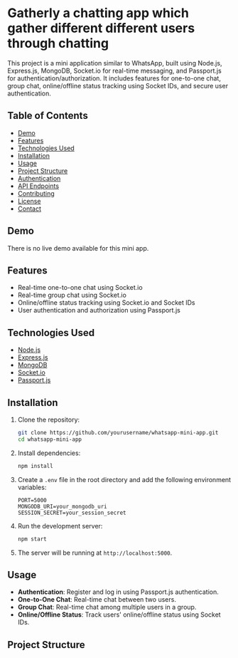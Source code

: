 # Gatherly a chatting app which gather different different users through chatting

This project is a mini application similar to WhatsApp, built using Node.js, Express.js, MongoDB, Socket.io for real-time messaging, and Passport.js for authentication/authorization. It includes features for one-to-one chat, group chat, online/offline status tracking using Socket IDs, and secure user authentication.

## Table of Contents
- [Demo](#demo)
- [Features](#features)
- [Technologies Used](#technologies-used)
- [Installation](#installation)
- [Usage](#usage)
- [Project Structure](#project-structure)
- [Authentication](#authentication)
- [API Endpoints](#api-endpoints)
- [Contributing](#contributing)
- [License](#license)
- [Contact](#contact)

## Demo
There is no live demo available for this mini app.

## Features
- Real-time one-to-one chat using Socket.io
- Real-time group chat using Socket.io
- Online/offline status tracking using Socket.io and Socket IDs
- User authentication and authorization using Passport.js

## Technologies Used
- [Node.js](https://nodejs.org/)
- [Express.js](https://expressjs.com/)
- [MongoDB](https://www.mongodb.com/)
- [Socket.io](https://socket.io/)
- [Passport.js](http://www.passportjs.org/)

## Installation
1. Clone the repository:
    ```bash
    git clone https://github.com/yourusername/whatsapp-mini-app.git
    cd whatsapp-mini-app
    ```

2. Install dependencies:
    ```bash
    npm install
    ```

3. Create a `.env` file in the root directory and add the following environment variables:
    ```env
    PORT=5000
    MONGODB_URI=your_mongodb_uri
    SESSION_SECRET=your_session_secret
    ```

4. Run the development server:
    ```bash
    npm start
    ```

5. The server will be running at `http://localhost:5000`.

## Usage
- **Authentication**: Register and log in using Passport.js authentication.
- **One-to-One Chat**: Real-time chat between two users.
- **Group Chat**: Real-time chat among multiple users in a group.
- **Online/Offline Status**: Track users' online/offline status using Socket IDs.

## Project Structure
